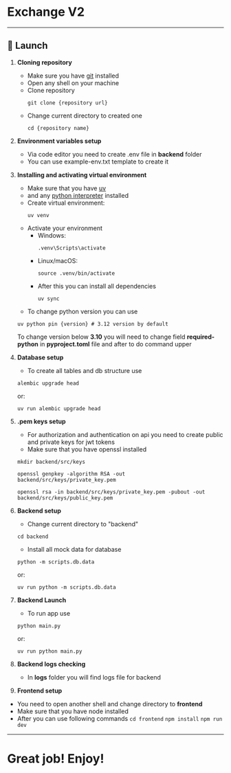 # Exchange V2

---

## 🚀 Launch

1. **Cloning repository**
   - Make sure you have [git](https://git-scm.com/downloads) installed
   - Open any shell on your machine
   - Clone repository
     ```
     git clone {repository url}  
     ```
   - Change current directory to created one
     ```
     cd {repository name}
     ```

2. **Environment variables setup**
   - Via code editor you need to create .env file in **backend** folder
   - You can use example-env.txt template to create it

3. **Installing and activating virtual environment**
   - Make sure that you have [uv](https://github.com/astral-sh/uv)
   - and any [python interpreter](https://www.python.org/downloads/) installed
   - Create virtual environment:
     ```
     uv venv
     ```
   - Activate your environment
     - Windows:
       ```
       .venv\Scripts\activate
       ```
     - Linux/macOS:
       ```
       source .venv/bin/activate
       ```
     - After this you can install all dependencies
       ```
       uv sync
       ```
   - To change python version you can use
    ```
    uv python pin {version} # 3.12 version by default
    ```
    To change version below **3.10** you will need to change field **required-python** in **pyproject.toml** file
    and after to do command upper

4. **Database setup**
   - To create all tables and db structure use
    ```
    alembic upgrade head
    ```
    or:
    ```
    uv run alembic upgrade head
    ```

5. **.pem keys setup**
   - For authorization and authentication on api you need to create public and private keys for jwt tokens
   - Make sure that you have openssl installed
    ```
    mkdir backend/src/keys
    ```
    ```
    openssl genpkey -algorithm RSA -out backend/src/keys/private_key.pem
    ```
    ```
    openssl rsa -in backend/src/keys/private_key.pem -pubout -out backend/src/keys/public_key.pem
    ```

6. **Backend setup**
   - Change current directory to "backend"
    ```
    cd backend
    ```
   - Install all mock data for database
    ```
    python -m scripts.db.data
    ```
    or:
    ```
    uv run python -m scripts.db.data
    ```

7. **Backend Launch**
   - To run app use
    ```
    python main.py
    ```
    or:
    ```
    uv run python main.py
    ```

8. **Backend logs checking**      
   - In **logs** folder you will find logs file for backend

9.  **Frontend setup**
   - You need to open another shell and change directory to **frontend**
   - Make sure that you have node installed
   - After you can use following commands
    ```
    cd frontend
    ```
    ```
    npm install
    ```
    ```
    npm run dev
    ```

---

# Great job! Enjoy!
